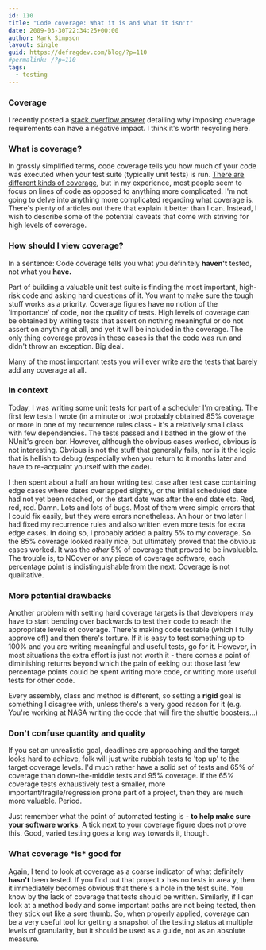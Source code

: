 ```yaml
---
id: 110
title: "Code coverage: What it is and what it isn't"
date: 2009-03-30T22:34:25+00:00
author: Mark Simpson
layout: single
guid: https://defragdev.com/blog/?p=110
#permalink: /?p=110
tags:
  - testing
---
```

### Coverage

I recently posted a [stack overflow answer](http://stackoverflow.com/questions/695811/pitfalls-of-code-coverage/695888#695888) detailing why imposing coverage requirements can have a negative impact. I think it's worth recycling here.

### What is coverage?

<div class="post-text">
  <p>
    In grossly simplified terms, code coverage tells you how much of your code was executed when your test suite (typically unit tests) is run. <a href="http://en.wikipedia.org/wiki/Code_coverage">There are different kinds of coverage</a>, but in my experience, most people seem to focus on lines of code as opposed to anything more complicated. I'm not going to delve into anything more complicated regarding what coverage is. There's plenty of articles out there that explain it better than I can. Instead, I wish to describe some of the potential caveats that come with striving for high levels of coverage.
  </p>
  
  <h3>
    How should I view coverage?
  </h3>
  
  <p>
    In a sentence: Code coverage tells you what you definitely <strong>haven't</strong> tested, not what you <strong>have.<br /> </strong>
  </p>
  
  <p>
    Part of building a valuable unit test suite is finding the most important, high-risk code and asking hard questions of it. You want to make sure the tough stuff works as a priority. Coverage figures have no notion of the 'importance' of code, nor the quality of tests. High levels of coverage can be obtained by writing tests that assert on nothing meaningful or do not assert on anything at all, and yet it will be included in the coverage. The only thing coverage proves in these cases is that the code was run and didn't throw an exception. Big deal.
  </p>
  
  <p>
    Many of the most important tests you will ever write are the tests that barely add any coverage at all.
  </p>
  
  <h3>
    In context
  </h3>
  
  <p>
    Today, I was writing some unit tests for part of a scheduler I'm creating. The first few tests I wrote (in a minute or two) probably obtained 85% coverage or more in one of my recurrence rules class - it's a relatively small class with few dependencies.  The tests passed and I bathed in the glow of the NUnit's green bar. However, although the obvious cases worked, obvious is not interesting. Obvious is not the stuff that generally fails, nor is it the logic that is hellish to debug (especially when you return to it months later and have to re-acquaint yourself with the code).
  </p>
  
  <p>
    I then spent about a half an hour writing test case after test case containing edge cases where dates overlapped slightly, or the initial scheduled date had not yet been reached, or the start date was after the end date etc. Red, red, red. Damn. Lots and lots of bugs. Most of them were simple errors that I could fix easily, but they were errors nonetheless. An hour or two later I had fixed my recurrence rules and also written even more tests for extra edge cases. In doing so, I probably added a paltry 5% to my coverage. So the 85% coverage looked really nice, but ultimately proved that the obvious cases worked. It was the <em>other</em> 5% of coverage that proved to be invaluable. The trouble is, to NCover or any piece of coverage software, each percentage point is indistinguishable from the next. Coverage is not qualitative.
  </p>
  
  <h3>
    More potential drawbacks
  </h3>
  
  <p>
    Another problem with setting hard coverage targets is that developers may have to start bending over backwards to test their code to reach the appropriate levels of coverage. There's making code testable (which I fully approve of!) and then there's torture. If it is easy to test something up to 100% and you are writing meaningful and useful tests, go for it. However, in most situations the extra effort is just not worth it - there comes a point of diminishing returns beyond which the pain of eeking out those last few percentage points could be spent writing more code, or writing more useful tests for other code.
  </p>
  
  <p>
    Every assembly, class and method is different, so setting a <strong>rigid </strong>goal is something I disagree with, unless there's a very good reason for it (e.g. You're working at NASA writing the code that will fire the shuttle boosters...)
  </p>
  
  <h3>
    Don't confuse quantity and quality
  </h3>
  
  <p>
    If you set an unrealistic goal, deadlines are approaching and the target looks hard to achieve, folk will just write rubbish tests to 'top up' to the target coverage levels. I'd much rather have a solid set of tests and 65% of coverage than down-the-middle tests and 95% coverage. If the 65% coverage tests exhaustively test a smaller, more important/fragile/regression prone part of a project, then they are much more valuable. Period.
  </p>
  
  <p>
    Just remember what the point of automated testing is - <strong>to help make sure your software works</strong>. A tick next to your coverage figure does not prove this. Good, varied testing goes a long way towards it, though.
  </p>
  
  <h3>
    What coverage *is* good for
  </h3>
  
  <p>
    Again, I tend to look at coverage as a coarse indicator of what definitely <strong>hasn't</strong> been tested. If you find out that project x has no tests in area y, then it immediately becomes obvious that there's a hole in the test suite. You know by the lack of coverage that tests should be written. Similarly, if I can look at a method body and some important paths are not being tested, then they stick out like a sore thumb. So, when properly applied, coverage can be a very useful tool for getting a snapshot of the testing status at multiple levels of granularity, but it should be used as a guide, not as an absolute measure.</div>